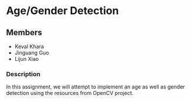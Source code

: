 # Age/Gender Detection

## Members

* Keval Khara  
* Jinguang Guo  
* Lijun Xiao  

### Description

In this assignment, we will attempt to implement an age as well as gender detection using the resources from OpenCV project.


